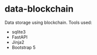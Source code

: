# data-blockchain

Data storage using blockchain. Tools used:

- sqlite3
- FastAPI
- Jinja2
- Bootstrap 5
